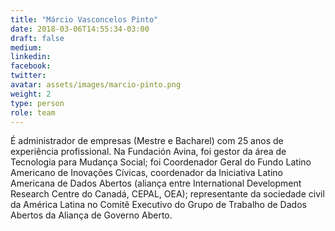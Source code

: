 ```yaml
---
title: "Márcio Vasconcelos Pinto"
date: 2018-03-06T14:55:34-03:00
draft: false
medium:
linkedin:
facebook:
twitter:
avatar: assets/images/marcio-pinto.png
weight: 2
type: person
role: team
---
```


É administrador de empresas (Mestre e Bacharel) com 25
anos de experiência profissional. Na Fundación Avina, foi gestor da área de Tecnologia para Mudança Social; foi Coordenador Geral do Fundo Latino Americano de Inovações Cívicas,
coordenador da Iniciativa Latino Americana de Dados Abertos (aliança entre International Development Research Centre do Canadá, CEPAL, OEA); representante da sociedade civil da América Latina no Comitê Executivo do Grupo de Trabalho de Dados Abertos da Aliança de Governo Aberto.
